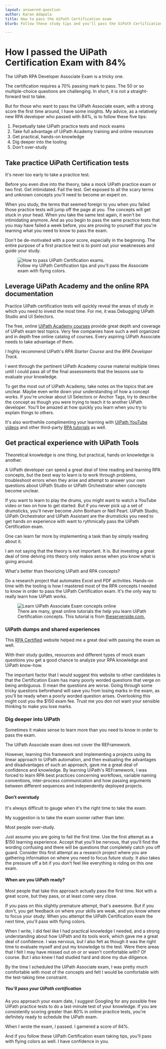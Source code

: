 ```yaml
---
layout: answered-question
author: Karan Adapala
title: How to pass the UiPath Certification exam
blurb: Follow these study tips and you'll pass the UiPath Certification exam on your first try, just like I did!   

---
```


# How I passed the UiPath Certification Exam with 84%

The UiPath RPA Developer Associate Exam is a tricky one. 

The certification requires a 70% passing mark to pass. The 50 or so multiple-choice questions are challenging. In short, it is not a straight-forward test to take. 

But for those who want to pass the UiPath Associate exam, with a strong score the first time around, I have some insights. My advice, as a relatively new RPA developer who passed with 84%, is to follow these five tips:

1. Perpetually take UiPath practice tests and mock exams
2. Take full advantage of UiPath Academy training and online resources 
3. Get practical, hands-on knowledge 
4. Dig deeper into the tooling
5. Don't over-study

## Take practice UiPath Certification tests

It's never too early to take a practice test.

Before you even dive into the theory, take a mock UiPath practice exam or two first. Get intimidated. Fail the test. Get exposed to all the scary terms and unknown concepts you'll need to become an expert on.

When you study, the terms that seemed foreign to you when you failed those practice tests will jump off the page at you. The concepts will get stuck in your head. When you take the same test again, it won't be intimidating anymore. And as you begin to pass the same practice tests that you may have failed a week before, you are proving to yourself that you're learning what you need to know to pass the exam.

Don't be de-motivated with a poor score, especially in the beginning. The entire purpose of a first practice test is to point out your weaknesses and guide your study.

<figure class="figure">
  <img src="https://www.rpacertified.com/assets/how-to-pass-uipath-certification.jpg" alt="How to pass UiPath Certification exams." class="img-fluid mx-auto d-block img-thumbnail rounded ">
  <figcaption class="figure-caption">Follow my UiPath Certification tips and you'll pass the Associate exam with flying colors.</figcaption>
</figure>


## Leverage UiPath Academy and the online RPA documentation 

Practice UiPath certification tests will quickly reveal the areas of study in which you need to invest the most time. For me, it was Debugging UiPath Studio and UI Selectors. 

The free, online <a href="https://academy.uipath.com/">UiPath Academy courses</a> provide great depth and coverage of UiPath exam test topics. Very few companies have such a well organized and in depth free online catalog of courses. Every aspiring UiPath Associate needs to take advantage of them.

I highly recommend UiPath's _RPA Starter Course_ and the _RPA Developer Track._

I went through the pertinent UiPath Academy course material multiple times until I could pass all of the final assessments that the lessons use to evaluate your knowledge. 

To get the most out of UiPath Academy, take notes on the topics that are unclear. Maybe even write down your understanding of how a concept works. If you're unclear about UI Selectors or Anchor Tags, try to describe the concept as though you were trying to teach it to another UiPath developer. You'll be amazed at how quickly you learn when you try to explain things to others.

It's also worthwhile complimenting your learning with <a href="https://youtube.com/playlist?list=PL_RrEj88onS-QrvtnW0EQ3i7qJUbKTdJ8">UiPath YouTube videos</a> and other third-party <a href="">RPA tutorials</a> as well.


## Get practical experience with UiPath Tools

Theoretical knowledge is one thing, but practical, hands on knowledge is another.

A UiPath developer can spend a great deal of time reading and learning RPA concepts, but the best way to learn is to work through problems, troubleshoot errors when they arise and attempt to answer your own questions about UiPath Studio or UiPath Orchestrator when concepts become unclear.

If you want to learn to play the drums, you might want to watch a YouTube video or two on how to get started. But if you never pick up a set of drumsticks, you'll never become John Bonham or Neil Peart. UiPath Studio, UiPath Orchestrator and UiPath Assistant are the drumsticks you need to get hands on experience with want to rythmically pass the UiPath Certification exam.

One can learn far more by implementing a task than by simply reading about it. 

I am not saying that the theory is not important. It is. But investing a great deal of time delving into theory only makes sense when you know what is going around.

What's better than theorizing UiPath and RPA concepts? 

Do a research project that automates Excel and PDF activities. Hands-on time with the tooling is how I mastered most of the RPA concepts I needed to know in order to pass the UiPath Certification exam. It's the only way to really learn how UiPath works. 

<figure class="figure">
  <img src="https://itknowledgeexchange.techtarget.com/coffee-talk/files/2020/08/uipath-helloworld-example.gif" alt="Learn UiPath Associate Exam concepts online" class="img-fluid mx-auto d-block img-thumbnail rounded ">
  <figcaption class="figure-caption">There are many, great online tutorials the help you learn UiPath Certification concepts. This tutorial is from <a href="https://www.theserverside.com/blog/Coffee-Talk-Java-News-Stories-and-Opinions/Make-this-UiPath-Hello-World-example-the-first-project-in-your-RPA-journey">theserverside.com.</a></figcaption>
</figure>


### UiPath dumps and shared experiences

This <a href="http://www.rpacertified.com">RPA Certified</a> website helped me a great deal with passing the exam as well.

With their study guides, resources and different types of mock exam questions you get a good chance to analyze your RPA knowledge and UiPath know-how. 

The important factor that I would suggest this website to other candidates is that the Certification Exam has many poorly worded questions that verge on being ambiguous. (I mean the questions are worse. Going through some tricky questions beforehand will save you from losing marks in the exam, as you'll be ready when a poorly worded question arises. Overlooking this might cost you the $150 exam fee. Trust me you don not want your sensible thinking to make you lose marks.

### Dig deeper into UiPath

Sometimes it makes sense to learn more than you need to know in order to pass the exam.

The UiPath Associate exam does not cover the REFramework. 

However, learning this framework and implementing a projects using its linear approach to UiPath automation, and then evaluating the advantages and disadvantages of such an approach, gave me a great deal of confidence and knowledge. By learning UiPath's REFramework, I was forced to learn RPA best practices concerning workflows, variable naming conventions, inter-process communication and how passing arguments between different sequences and independently deployed projects.

#### Don't overstudy

It's always difficult to gauge when it's the right time to take the exam.

My suggestion is to take the exam sooner rather than later. 

Most people over-study.

Just assume you are going to fail the first time. Use the first attempt as a $150 learning experience. Accept that you'll be nervous, that you'll find the wording confusing and there will be questions that completely catch you off guard. Consider this first attempt as a research project where you are gathering information on where you need to focus future study. It also takes the pressure off a bit if you don't feel like everything is riding on this one exam.

#### When are you UiPath ready?

Most people that take this approach actually pass the first time. Not with a great score, but they pass, or at least come very close. 

If you pass on this slightly premature attempt, that's awesome. But if you don't, you get feedback on where your skills are weak, and you know where to focus your study. When you attempt the UiPath Certification exam the next time, you'll pass with flying colors.

When I write, I did feel like I had practical knowledge I needed, and a strong understanding about how UiPath and its tools work, which gave me a great deal of confidence. I was nervous, but I also felt as though it was the right time to evaluate myself and put my knowledge to the test. Were there areas that I felt I may have missed out on or or wasn't comfortable with? Of course. But I also knew I had studied hard and done my due diligence.

By the time I scheduled the UiPath Associate exam, I was pretty much comfortable with most of the concepts and felt I would be comfortable with the test-taking time constraint. 

##### You'll pass your UiPath certification

As you approach your exam date, I suggest Googling for any possible free UiPath practice tests to do a last-minute test of your knowledge. If you are consistently scoring greater than 80% in online practice tests, you're definitely ready to schedule the UiPath exam.

When I wrote the exam, I passed. I garnered a score of 84%.

And if you follow these UiPath Certification exam taking tips, you'll pass with flying colors as well. I have confidence in you.

